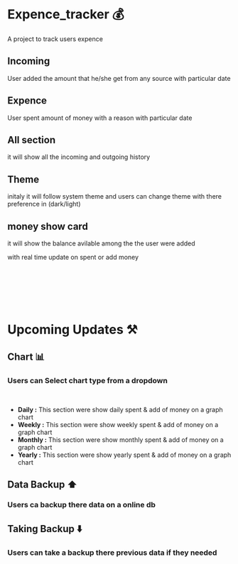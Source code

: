 # Expence_tracker 💰

A project to track users expence 

## Incoming 

User added the amount that he/she get from any source  with particular date 

## Expence 
User spent amount of money with a reason with particular date

## All section

it will show all the incoming and outgoing history


## Theme 

initaly it will follow system theme and users can change theme with there preference in (dark/light)

## money show card

it will show the balance avilable among the the user were added 

with real time update on spent or add money


<br>
<br>
<br>
<br>
<br>



# Upcoming Updates ⚒️

## Chart 📊
   ### Users can Select chart type from a dropdown
   <br>

  - **Daily :**    This section were show daily spent  & add of money on a graph  chart 
  - **Weekly :**  This section were show weekly spent  & add of money on a graph  chart 
  - **Monthly :**  This section were show monthly spent  & add of money on a graph  chart 
  - **Yearly :**  This section were show yearly spent  & add of money on a graph  chart 

  ## Data Backup ⬆️

###  Users ca backup there data on a online db 

  ## Taking Backup ⬇️

 ### Users can take a backup there previous data if they needed

    
